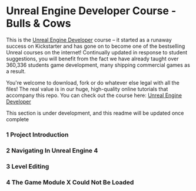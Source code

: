 # Unreal Engine Developer Course - Bulls & Cows

This is the [Unreal Engine Developer](http://gdev.tv/urcgithub) course – it started as a runaway success on Kickstarter and has gone on to become one of the bestselling Unreal courses on the internet! Continually updated in response to student suggestions, you will benefit from the fact we have already taught over 360,336 students game development, many shipping commercial games as a result.

You're welcome to download, fork or do whatever else legal with all the files! The real value is in our huge, high-quality online tutorials that accompany this repo. You can check out the course here: [Unreal Engine Developer]( http://gdev.tv/urcgithub)

This section is under development, and this readme will be updated once complete

### 1 Project Introduction
### 2 Navigating In Unreal Engine 4
### 3 Level Editing

### 4 The Game Module X Could Not Be Loaded